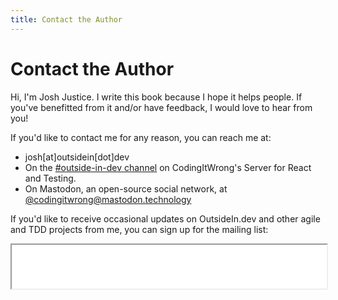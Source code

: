 ```yaml
---
title: Contact the Author
---
```


# Contact the Author

Hi, I'm Josh Justice. I write this book because I hope it helps people. If you've benefitted from it and/or have feedback, I would love to hear from you!

If you'd like to contact me for any reason, you can reach me at:

- josh[at]outsidein[dot]dev
- On the [#outside-in-dev channel](https://discord.gg/k8e8ZSuQr6) on CodingItWrong's Server for React and Testing.
- On Mastodon, an open-source social network, at [@codingitwrong@mastodon.technology](https://mastodon.technology/@codingitwrong)

If you'd like to receive occasional updates on OutsideIn.dev and other agile and TDD projects from me, you can sign up for the mailing list:

<iframe src="/mailchimp.html" width="100%" height="70" />
